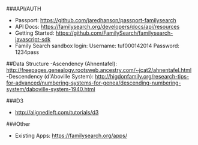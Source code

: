 ###API/AUTH
 - Passport: https://github.com/jaredhanson/passport-familysearch
 - API Docs: https://familysearch.org/developers/docs/api/resources
 - Getting Started: https://github.com/FamilySearch/familysearch-javascript-sdk
 - Family Search sandbox login:  Username: tuf000142014 Password: 1234pass

##Data Structure
-Ascendency (Ahnentafel): http://freepages.genealogy.rootsweb.ancestry.com/~jcat2/ahnentafel.html
-Descendency (d'Aboville System): http://higdonfamily.org/research-tips-for-advanced/numbering-systems-for-genea/descending-numbering-system/daboville-system-1940.html



###D3
 - http://alignedleft.com/tutorials/d3

###Other
 - Existing Apps: https://familysearch.org/apps/
